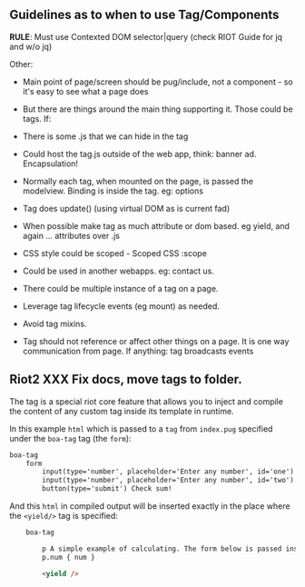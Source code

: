 ## Guidelines as to when to use Tag/Components

**RULE**: Must use Contexted DOM selector|query (check RIOT Guide for jq and w/o  jq)

Other:
- Main point of page/screen should be pug/include, not a component - so it's easy to see what a page does
- But there are things around the main thing supporting it. Those could be tags. If:
- There is some .js that we can hide in the tag
- Could host the tag.js outside of the web app, think:  banner ad. Encapsulation! 
- Normally each tag, when mounted on the page, is passed the modelview. Binding is inside the tag.  eg: options
- Tag does update() (using virtual DOM as is current fad)
- When possible make tag as much attribute or dom based. eg yield, and again ... attributes over .js
- CSS style could be scoped -  Scoped CSS :scope
- Could be used in another webapps. eg: contact us.
- There could be multiple instance of a tag on a page.
- Leverage tag lifecycle events (eg mount) as needed.
- Avoid tag mixins. 

- Tag should not reference or affect other things on a page. It is one way communication from page. If anything: tag broadcasts events
 


## Riot2 XXX Fix docs, move tags to folder.

The <yield> tag is a special riot core feature that allows you to inject and compile the content of any custom tag inside its template in runtime.

In this example `html` which is passed to a `tag` from `index.pug` specified under the `boa-tag` tag (the `form`):

```html
boa-tag
    form
        input(type='number', placeholder='Enter any number', id='one')
        input(type='number', placeholder='Enter any number', id='two')
        button(type='submit') Check sum!
```

And this `html` in compiled output will be inserted exactly in the place where the `<yield/>` tag is specified:

```html
    boa-tag

        p A simple example of calculating. The form below is passed inside a tag using Yield feature
        p.num { num }

        <yield />
```